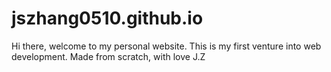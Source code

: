 # jszhang0510.github.io

Hi there, welcome to my personal website. This is my first venture into web development.
Made from scratch, with love
J.Z

